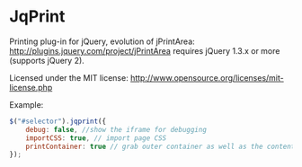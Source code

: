 # JqPrint

Printing plug-in for jQuery, evolution of jPrintArea: http://plugins.jquery.com/project/jPrintArea
requires jQuery 1.3.x or more (supports jQuery 2).

Licensed under the MIT license: http://www.opensource.org/licenses/mit-license.php

Example:
```js
$("#selector").jqprint({
    debug: false, //show the iframe for debugging
    importCSS: true, // import page CSS
    printContainer: true // grab outer container as well as the contents of the selector
});
```
